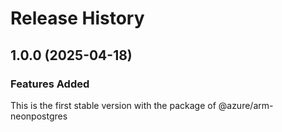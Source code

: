 # Release History
    
## 1.0.0 (2025-04-18)

### Features Added

This is the first stable version with the package of @azure/arm-neonpostgres
